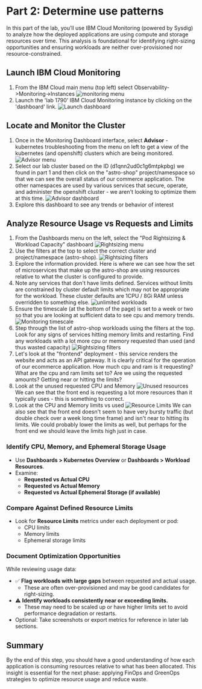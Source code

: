 # Part 2: Determine use patterns

In this part of the lab, you’ll use IBM Cloud Monitoring (powered by Sysdig) to analyze how the deployed applications are using compute and storage resources over time. This analysis is foundational for identifying right-sizing opportunities and ensuring workloads are neither over-provisioned nor resource-constrained.

## Launch IBM Cloud Monitoring

1. From the IBM Cloud main menu (top left) select Observability->Monitoring->Instances
![monitoring menu](images/monitoring%20menu.png ':size=400')
1. Launch the 'lab 1790' IBM Cloud Monitoring instance by clicking on the 'dashboard' link.
![Launch dashboard](images/monitoring%20dashboard%20link.png ':size=600')

## Locate and Monitor the Cluster

1. Once in the Monitoring Dashboard interface, select **Advisor** - kubernetes troubleshooting from the menu on left to get a view of the kubernetes (and openshift) clusters which are being monitored.
![Advisor menu](images/advisor-menu.png ':size=400')
1. Select our lab cluster based on the ID (d1qnn2ud0c1g6mtpkpbg) we found in part 1 and then click on the "astro-shop" project/namespace so that we can see the overall status of our commerce application.  The other namespaces are used by various services that secure, operate, and administer the openshift cluster - we aren't looking to optimize them at this time.
![Advisor dashboard](images/advisor-kub-dash.png ':size=600')
1. Explore this dashboard to see any trends or behavior of interest


## Analyze Resource Usage vs Requests and Limits

1. From the Dashboards menu on the left, select the "Pod Rightsizing & Workload Capacity" dashboard
![Rightsizing menu](images/pod-rightsizing-menu.png ':size=400')
1. Use the filters at the top to select the correct cluster and project/namespace (astro-shop).
![Rightsizing filters](images/rightsizing-filters.png ':size=600')
1. Explore the information provided.  Here is where we can see how the set of microservices that make up the astro-shop are using resources relative to what the cluster is configured to provide.
1. Note any services that don't have limits defined.  Services without limits are constrained by cluster default limits which may not be appropriate for the workload.  These cluster defaults are 1CPU / 8Gi RAM unless overridden to something else.
![unlimited workloads](images/unlimited-workloads.png ':size=600')
1. Ensure the timescale (at the bottom of the page) is set to a week or two so that you are looking at sufficient data to see cpu and memory trends.
![Monitoring timescale](images/timescale.png ':size=600')
1. Step through the list of astro-shop workloads using the filters at the top.  Look for any signs of services hitting memory limits and restarting.  Find any workloads with a lot more cpu or memory requested than used (and thus wasted capacity)
![Rightsizing filters](images/rightsizing-filters.png ':size=600')
1. Let's look at the "frontend" deployment - this service renders the website and acts as an API gateway.  It is clearly critical for the operation of our ecommerce application.  How much cpu and ram is it requesting?  What are the cpu and ram limits set to?  Are we using the requested amounts?  Getting near or hitting the limits?
1. Look at the unused requested CPU and Memory
![Unused resources](images/front-end-unused.png)
We can see that the front end is requesting a lot more resources than it typically uses - this is something to correct.
1. Look at the CPU and Memory limits vs used
![Resource Limits](images/front-end-limits.png)
We can also see that the front end doesn't seem to have very bursty traffic (but double check over a week long time frame) and isn't near to hitting its limits.  We could probably lower the limits as well, but perhaps for the front end we should leave the limits high just in case.

### Identify CPU, Memory, and Ephemeral Storage Usage

- Use **Dashboards > Kubernetes Overview** or **Dashboards > Workload Resources**.
- Examine:
  - **Requested vs Actual CPU**
  - **Requested vs Actual Memory**
  - **Requested vs Actual Ephemeral Storage (if available)**

### Compare Against Defined Resource Limits

- Look for **Resource Limits** metrics under each deployment or pod:
  - CPU limits
  - Memory limits
  - Ephemeral storage limits

### Document Optimization Opportunities

While reviewing usage data:

- ✅ **Flag workloads with large gaps** between requested and actual usage.
  - These are often over-provisioned and may be good candidates for right-sizing.
- ⚠️ **Identify workloads consistently near or exceeding limits.**
  - These may need to be scaled up or have higher limits set to avoid performance degradation or restarts.
- Optional: Take screenshots or export metrics for reference in later lab sections.

## Summary

By the end of this step, you should have a good understanding of how each application is consuming resources relative to what has been allocated. This insight is essential for the next phase: applying FinOps and GreenOps strategies to optimize resource usage and reduce waste.
